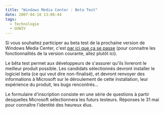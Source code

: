 ```yaml
---
title: "Windows Media Center : Beta Test"
date: 2007-04-18 13:06:44
tags:
  - Technologie
  - GUWIV
---
```


Si vous souhaitez participer au beta test de la prochaine version de Windows Media Center, c'est [par ici que ça se passe](http://connect.microsoft.com/site/sitehome.aspx?SiteID=23) (pour connaitre les fonctionnalités de la version courante, allez plutôt ici).

Le bêta test permet aux développeurs de s'assurer qu'ils livreront le meilleur produit possible. Les candidats sélectionnés devront installer le logiciel beta (ce qui veut dire non-finalisé), et devront renvoyer des informations à Microsoft sur le déroulement de cette installation, leur expérience du produit, les bugs rencontrés…

Le formulaire d'inscription consiste en une série de questions à partir desquelles Microsoft sélectionnera les futurs testeurs. Réponses le 31 mai pour conna&icirc;tre l'identité des heureux élus.